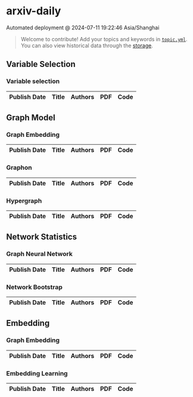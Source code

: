 # arxiv-daily
 Automated deployment @ 2024-07-11 19:22:46 Asia/Shanghai
> Welcome to contribute! Add your topics and keywords in [`topic.yml`](https://github.com/xhnnnnn/arxiv-daily/blob/main/database/topic.yml).
> You can also view historical data through the [storage](https://github.com/xhnnnnn/arxiv-daily/blob/main/database/storage).

## Variable Selection

### Variable selection
|Publish Date|Title|Authors|PDF|Code|
| :---: | :---: | :---: | :---: | :---: |

## Graph Model

### Graph Embedding
|Publish Date|Title|Authors|PDF|Code|
| :---: | :---: | :---: | :---: | :---: |

### Graphon
|Publish Date|Title|Authors|PDF|Code|
| :---: | :---: | :---: | :---: | :---: |

### Hypergraph
|Publish Date|Title|Authors|PDF|Code|
| :---: | :---: | :---: | :---: | :---: |

## Network Statistics

### Graph Neural Network
|Publish Date|Title|Authors|PDF|Code|
| :---: | :---: | :---: | :---: | :---: |

### Network Bootstrap
|Publish Date|Title|Authors|PDF|Code|
| :---: | :---: | :---: | :---: | :---: |

## Embedding

### Graph Embedding
|Publish Date|Title|Authors|PDF|Code|
| :---: | :---: | :---: | :---: | :---: |

### Embedding Learning
|Publish Date|Title|Authors|PDF|Code|
| :---: | :---: | :---: | :---: | :---: |
